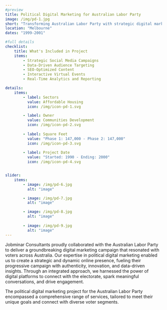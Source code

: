 ```yaml
---
#preview
title: Political Digital Marketing for Australian Labor Party
image: /img/pd-1.jpg
short: "Transforming Australian Labor Party with strategic digital marketing for impactful citizen engagement."
location: "Melbourne"
dates: "1999-2001"

#full details
checklist:
    title: What's Included in Project
    items:
        - Strategic Social Media Campaigns
        - Data-Driven Audience Targeting
        - SEO-Optimized Content
        - Interactive Virtual Events
        - Real-Time Analytics and Reporting

details:
    items:
        - label: Sectors
          value: Affordable Housing
          icon: /img/icon-pd-1.svg

        - label: Owner
          value: Communities Development
          icon: /img/icon-pd-2.svg
        
        - label: Square Feet
          value: "Phase 1: 147,000 - Phase 2: 147,000"
          icon: /img/icon-pd-3.svg
        
        - label: Project Date
          value: "Started: 1990 - Ending: 2000"
          icon: /img/icon-pd-4.svg


slider: 
    items:
        - image: /img/pd-6.jpg
          alt: "image"

        - image: /img/pd-7.jpg
          alt: "image"

        - image: /img/pd-8.jpg
          alt: "image"
        
        - image: /img/pd-9.jpg
          alt: "image"
---
```


Jobminar Consultants proudly collaborated with the Australian Labor Party to deliver a groundbreaking digital marketing campaign that resonated with voters across Australia. Our expertise in political digital marketing enabled us to create a strategic and dynamic online presence, fueling their progressive campaign with authenticity, innovation, and data-driven insights. Through an integrated approach, we harnessed the power of digital platforms to connect with the electorate, spark meaningful conversations, and drive engagement.


The political digital marketing project for the Australian Labor Party encompassed a comprehensive range of services, tailored to meet their unique goals and connect with diverse voter segments.
